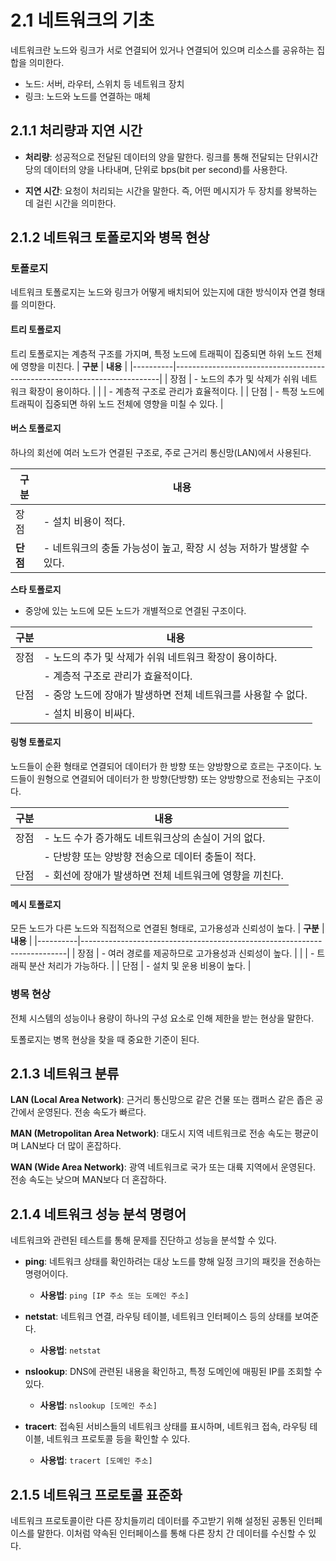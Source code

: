 # 2.1 네트워크의 기초
네트워크란 노드와 링크가 서로 연결되어 있거나 연결되어 있으며 리소스를 공유하는 집합을 의미한다.

- 노드: 서버, 라우터, 스위치 등 네트워크 장치
- 링크: 노드와 노드를 연결하는 매체

## 2.1.1 처리량과 지연 시간
- **처리량**: 성공적으로 전달된 데이터의 양을 말한다. 링크를 통해 전달되는 단위시간당의 데이터의 양을 나타내며, 단위로 bps(bit per second)를 사용한다.
  
- **지연 시간**: 요청이 처리되는 시간을 말한다. 즉, 어떤 메시지가 두 장치를 왕복하는 데 걸린 시간을 의미한다. 

## 2.1.2 네트워크 토폴로지와 병목 현상

### 토폴로지
네트워크 토폴로지는 노드와 링크가 어떻게 배치되어 있는지에 대한 방식이자 연결 형태를 의미한다.

#### **트리 토폴로지** <br>
트리 토폴로지는 계층적 구조를 가지며, 특정 노드에 트래픽이 집중되면 하위 노드 전체에 영향을 미친다.
| **구분** | **내용**                                                                 |
|----------|--------------------------------------------------------------------------|
| 장점     | - 노드의 추가 및 삭제가 쉬워 네트워크 확장이 용이하다.                  |
|          | - 계층적 구조로 관리가 효율적이다.                                     |
| 단점     | - 특정 노드에 트래픽이 집중되면 하위 노드 전체에 영향을 미칠 수 있다. |

#### **버스 토폴로지** <br>
하나의 회선에 여러 노드가 연결된 구조로, 주로 근거리 통신망(LAN)에서 사용된다.

| **구분** | **내용**                                                                 |
|----------|--------------------------------------------------------------------------|
| 장점     | - 설치 비용이 적다.                |
| **단점** | - 네트워크의 충돌 가능성이 높고, 확장 시 성능 저하가 발생할 수 있다.    |

**스타 토폴로지**

- 중앙에 있는 노드에 모든 노드가 개별적으로 연결된 구조이다.


| **구분** | **내용**                                                                 |
|----------|--------------------------------------------------------------------------|
| 장점     | - 노드의 추가 및 삭제가 쉬워 네트워크 확장이 용이하다.                  |
|          | - 계층적 구조로 관리가 효율적이다.                                     |
| 단점     | - 중앙 노드에 장애가 발생하면 전체 네트워크를 사용할 수 없다. |
|          | - 설치 비용이 비싸다.               |

#### **링형 토폴로지**
노드들이 순환 형태로 연결되어 데이터가 한 방향 또는 양방향으로 흐르는 구조이다.
노드들이 원형으로 연결되어 데이터가 한 방향(단방향) 또는 양방향으로 전송되는 구조이다.

| **구분** | **내용**                                                                 |
|----------|--------------------------------------------------------------------------|
| 장점     | - 노드 수가 증가해도 네트워크상의 손실이 거의 없다.   |
|         | - 단방향 또는 양방향 전송으로 데이터 충돌이 적다.   |
| 단점     | - 회선에 장애가 발생하면 전체 네트워크에 영향을 끼친다. |

#### **메시 토폴로지**
모든 노드가 다른 노드와 직접적으로 연결된 형태로, 고가용성과 신뢰성이 높다.
| **구분** | **내용**                                                                 |
|----------|--------------------------------------------------------------------------|
| 장점     | - 여러 경로를 제공하므로 고가용성과 신뢰성이 높다.                  |
|          | - 트래픽 분산 처리가 가능하다.                                |
| 단점     | - 설치 및 운용 비용이 높다. |

### 병목 현상
전체 시스템의 성능이나 용량이 하나의 구성 요소로 인해 제한을 받는 현상을 말한다.

토폴로지는 병목 현상을 찾을 때 중요한 기준이 된다.

## 2.1.3 네트워크 분류
**LAN (Local Area Network)**: 근거리 통신망으로 같은 건물 또는 캠퍼스 같은 좁은 공간에서 운영된다. 전송 속도가 빠르다.

**MAN (Metropolitan Area Network)**: 대도시 지역 네트워크로 전송 속도는 평균이며 LAN보다 더 많이 혼잡하다.

**WAN (Wide Area Network)**: 광역 네트워크로 국가 또는 대륙 지역에서 운영된다. 전송 속도는 낮으며 MAN보다 더 혼잡하다.


## 2.1.4 네트워크 성능 분석 명령어

네트워크와 관련된 테스트를 통해 문제를 진단하고 성능을 분석할 수 있다.

- **ping**: 네트워크 상태를 확인하려는 대상 노드를 향해 일정 크기의 패킷을 전송하는 명령어이다.
  - **사용법**: `ping [IP 주소 또는 도메인 주소]`

- **netstat**: 네트워크 연결, 라우팅 테이블, 네트워크 인터페이스 등의 상태를 보여준다.
  - **사용법**: `netstat`

- **nslookup**: DNS에 관련된 내용을 확인하고, 특정 도메인에 매핑된 IP를 조회할 수 있다.
  - **사용법**: `nslookup [도메인 주소]`

- **tracert**: 접속된 서비스들의 네트워크 상태를 표시하며, 네트워크 접속, 라우팅 테이블, 네트워크 프로토콜 등을 확인할 수 있다.
  - **사용법**: `tracert [도메인 주소]`


## 2.1.5 네트워크 프로토콜 표준화
네트워크 프로토콜이란 다른 장치들끼리 데이터를 주고받기 위해 설정된 공통된 인터페이스를 말한다.
이처럼 약속된 인터페이스를 통해 다른 장치 간 데이터를 수신할 수 있다.

